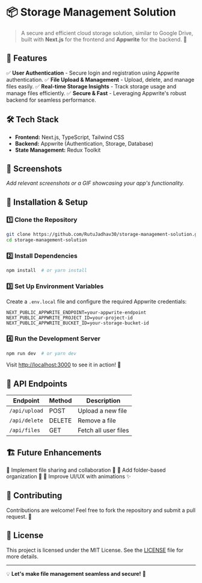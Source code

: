 # 📦 Storage Management Solution

> A secure and efficient cloud storage solution, similar to Google Drive, built with **Next.js** for the frontend and **Appwrite** for the backend. 🚀

## 🌟 Features

✅ **User Authentication** - Secure login and registration using Appwrite authentication.
✅ **File Upload & Management** - Upload, delete, and manage files easily.
✅ **Real-time Storage Insights** - Track storage usage and manage files efficiently.
✅ **Secure & Fast** - Leveraging Appwrite's robust backend for seamless performance.

## 🛠️ Tech Stack

- **Frontend:** Next.js, TypeScript, Tailwind CSS
- **Backend:** Appwrite (Authentication, Storage, Database)
- **State Management:** Redux Toolkit

## 📸 Screenshots

_Add relevant screenshots or a GIF showcasing your app's functionality._

## 🚀 Installation & Setup

### 1️⃣ Clone the Repository
```sh
git clone https://github.com/RutuJadhav30/storage-management-solution.git
cd storage-management-solution
```

### 2️⃣ Install Dependencies
```sh
npm install  # or yarn install
```

### 3️⃣ Set Up Environment Variables
Create a `.env.local` file and configure the required Appwrite credentials:
```env
NEXT_PUBLIC_APPWRITE_ENDPOINT=your-appwrite-endpoint
NEXT_PUBLIC_APPWRITE_PROJECT_ID=your-project-id
NEXT_PUBLIC_APPWRITE_BUCKET_ID=your-storage-bucket-id
```

### 4️⃣ Run the Development Server
```sh
npm run dev  # or yarn dev
```

Visit [http://localhost:3000](http://localhost:3000) to see it in action! 🚀

## 📄 API Endpoints

| Endpoint       | Method | Description          |
|--------------|--------|----------------------|
| `/api/upload` | POST   | Upload a new file   |
| `/api/delete` | DELETE | Remove a file       |
| `/api/files`  | GET    | Fetch all user files |

## 🏗️ Future Enhancements

🔹 Implement file sharing and collaboration 👫
🔹 Add folder-based organization 📂
🔹 Improve UI/UX with animations ✨

## 🙌 Contributing

Contributions are welcome! Feel free to fork the repository and submit a pull request. 🎉

## 📜 License

This project is licensed under the MIT License. See the [LICENSE](LICENSE) file for more details.

---

💡 **Let's make file management seamless and secure!** 🚀
